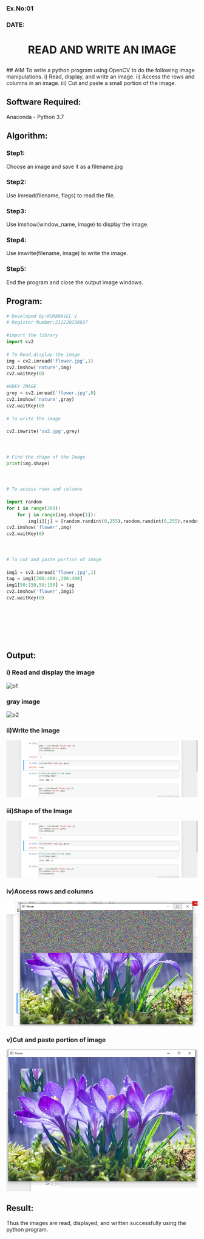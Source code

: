 ### Ex.No:01 
### DATE: 
# <p align="center">READ AND WRITE AN IMAGE

</p>
## AIM
To write a python program using OpenCV to do the following image manipulations.
i) Read, display, and write an image.
ii) Access the rows and columns in an image.
iii) Cut and paste a small portion of the image.

## Software Required:
Anaconda - Python 3.7
## Algorithm:
### Step1:
Choose an image and save it as a filename.jpg
### Step2:
Use imread(filename, flags) to read the file.
### Step3:
Use imshow(window_name, image) to display the image.
### Step4:
Use imwrite(filename, image) to write the image.
### Step5:
End the program and close the output image windows.
## Program:
```python
# Developed By:KUMARAVEL V
# Register Number:212220230027

#import the library
import cv2

# To Read,display the image
img = cv2.imread('flower.jpg',1)
cv2.imshow('nature',img)
cv2.waitKey(0)

#GREY IMAGE
grey = cv2.imread('flower.jpg',0)
cv2.imshow('nature',gray)
cv2.waitKey(0)

# To write the image

cv2.imwrite('ou2.jpg',grey)



# Find the shape of the Image
print(img.shape)



# To access rows and columns

import random
for i in range(200):
    for j in range(img.shape[1]):
        img[i][j] = [random.randint(0,255),random.randint(0,255),random.randint(0,255)]
cv2.imshow('flower',img)
cv2.waitKey(0)



# To cut and paste portion of image

img1 = cv2.imread('flower.jpg',1)
tag = img1[300:400:,300:400]
img1[50:150,50:150] = tag
cv2.imshow('flower',img1)
cv2.waitKey(0)








```
## Output:

### i) Read and display the image

![o1](https://user-images.githubusercontent.com/75235334/173748125-b32c4ac9-eea9-4000-adec-fa1f45fc824f.png)
### gray image
![o2](https://user-images.githubusercontent.com/75235334/173748435-5aefa349-13fa-46a6-b22f-5397597f4054.png)

### ii)Write the image

![output](./o3.png)


### iii)Shape of the Image


![output](./o3.png)


### iv)Access rows and columns

![output](./o4.png)


### v)Cut and paste portion of image

![output](./o5.png)


## Result:
Thus the images are read, displayed, and written successfully using the python program.


